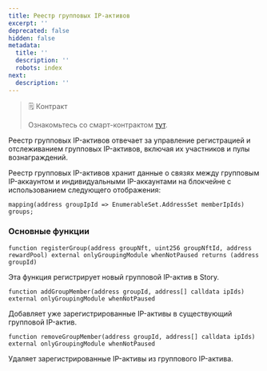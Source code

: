 ```yaml
---
title: Реестр групповых IP-активов
excerpt: ''
deprecated: false
hidden: false
metadata:
  title: ''
  description: ''
  robots: index
next:
  description: ''
---
```

> 🗒️ Контракт
>
> Ознакомьтесь со смарт-контрактом [тут](https://github.com/storyprotocol/protocol-core-v1/blob/main/contracts/registries/GroupIPAssetRegistry.sol).

Реестр групповых IP-активов отвечает за управление регистрацией и отслеживанием групповых IP-активов, включая их участников и пулы вознаграждений.

Реестр групповых IP-активов хранит данные о связях между групповым IP-аккаунтом и индивидуальными IP-аккаунтами на блокчейне с использованием следующего отображения:

```sol GroupIPAssetRegistry.sol
mapping(address groupIpId => EnumerableSet.AddressSet memberIpIds) groups;
```

### Основные функции

```sol GroupIPAssetRegistry.sol
function registerGroup(address groupNft, uint256 groupNftId, address rewardPool) external onlyGroupingModule whenNotPaused returns (address groupId)
```

Эта функция регистрирует новый групповой IP-актив в Story.

```sol GroupIPAssetRegistry.sol
function addGroupMember(address groupId, address[] calldata ipIds) external onlyGroupingModule whenNotPaused
```

Добавляет уже зарегистрированные IP-активы в существующий групповой IP-актив.

```sol GroupIPAssetRegistry.sol
function removeGroupMember(address groupId, address[] calldata ipIds) external onlyGroupingModule whenNotPaused
```

Удаляет зарегистрированные IP-активы из группового IP-актива.
